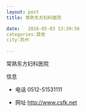 ```yaml
--- 
layout: post 
title: 常熟东方妇科医院

date:   2016-05-03 13:39:56 
categories:其他  
city:苏州
  
--- 
```

   
常熟东方妇科医院

信息
 - 电话 0512-51531111

 - 网址 http://www.csfk.net


